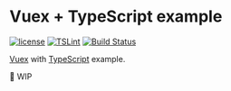 # Vuex + TypeScript example
[![license](https://img.shields.io/github/license/gluons/vuex-typescript-example.svg?style=flat-square)](./LICENSE)
[![TSLint](https://img.shields.io/badge/TSLint-gluons-15757B.svg?style=flat-square)](https://github.com/gluons/tslint-config-gluons)
[![Build Status](https://semaphoreci.com/api/v1/gluons/vuex-typescript-example/branches/master/badge.svg)](https://semaphoreci.com/gluons/vuex-typescript-example)

[Vuex](https://github.com/vuejs/vuex/) with [TypeScript](https://www.typescriptlang.org/) example.

🚧 WIP
